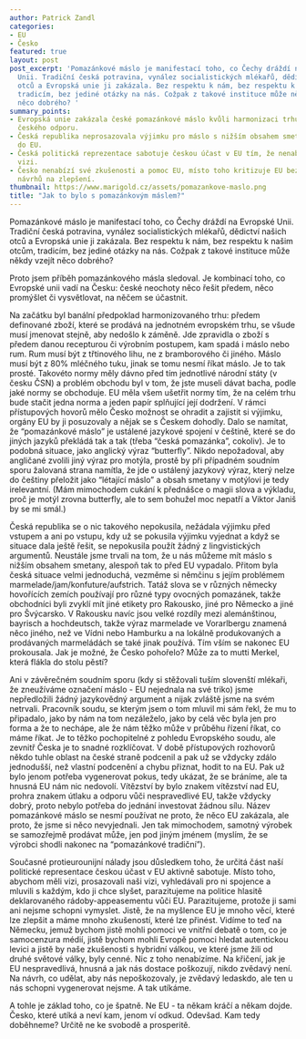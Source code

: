 ```yaml
---
author: Patrick Zandl
categories:
- EU
- Česko
featured: true
layout: post
post_excerpt: 'Pomazánkové máslo je manifestací toho, co Čechy dráždí na Evropské
  Unii. Tradiční česká potravina, vynález socialistických mlékařů, dědictví našich
  otců a Evropská unie ji zakázala. Bez respektu k nám, bez respektu k našim otcům,
  tradicím, bez jediné otázky na nás. Cožpak z takové instituce může někdy vzejít
  něco dobrého? '
summary_points:
- Evropská unie zakázala české pomazánkové máslo kvůli harmonizaci trhu a nedostatku
  českého odporu.
- Česká republika neprosazovala výjimku pro máslo s nižším obsahem smetany před vstupem
  do EU.
- Česká politická reprezentace sabotuje českou účast v EU tím, že nenabízí žádnou
  vizi.
- Česko nenabízí své zkušenosti a pomoc EU, místo toho kritizuje EU bez konkrétních
  návrhů na zlepšení.
thumbnail: https://www.marigold.cz/assets/pomazankove-maslo.png
title: "Jak to bylo s pomazánkovým máslem?"
---
```


Pomazánkové máslo je manifestací toho, co Čechy dráždí na Evropské Unii. Tradiční česká potravina, vynález socialistických mlékařů, dědictví našich otců a Evropská unie ji zakázala. Bez respektu k nám, bez respektu k našim otcům, tradicím, bez jediné otázky na nás. Cožpak z takové instituce může někdy vzejít něco dobrého? 

Proto jsem příběh pomazánkového másla sledoval. Je kombinací toho, co Evropské unii vadí na Česku: české neochoty něco řešit předem, něco promýšlet či vysvětlovat, na něčem se účastnit. 

Na začátku byl banální předpoklad harmonizovaného trhu: předem definované zboží, které se prodává na jednotném evropském trhu, se všude musí jmenovat stejně, aby nedošlo k záměně. Jde zpravidla o zboží s předem danou recepturou či výrobním postupem, kam spadá i máslo nebo rum. Rum musí být z třtinového lihu, ne z bramborového či jiného. Máslo musí být z 80% mléčného tuku, jinak se tomu nesmí říkat máslo. Je to tak prosté. Takovéto normy měly dávno před tím jednotlivé národní státy (v česku ČSN) a problém obchodu byl v tom, že jste museli dávat bacha, podle jaké normy se obchoduje. EU měla všem ušetřit normy tím, že na celém trhu bude stačit jedna norma a jeden papír splňující její dodržení. 
V rámci přístupových hovorů mělo Česko možnost se ohradit a zajistit si výjimku, orgány EU by ji posuzovaly a nějak se s Českem dohodly. Dalo se namítat, že “pomazánkové máslo” je ustálené jazykové spojení v češtině, které se do jiných jazyků překládá tak a tak (třeba “česká pomazánka”, cokoliv). Je to podobná situace, jako anglický výraz “butterfly”. Nikdo nepožadoval, aby angličané zvolili jiný výraz pro motýla, prostě by při případném soudním sporu žalovaná strana namítla, že jde o ustálený jazykový výraz, který nelze do češtiny přeložit jako “létající máslo” a obsah smetany v motýlovi je tedy irelevantní. (Mám mimochodem cukání k přednášce o magii slova a výkladu, proč je motýl zrovna butterfly, ale to sem bohužel moc nepatří a Viktor Janiš by se mi smál.) 

Česká republika se o nic takového nepokusila, nežádala výjimku před vstupem a ani po vstupu, kdy už se pokusila výjimku vyjednat a když se situace dala ještě řešit, se nepokusila použít žádný z lingvistických argumentů. Neustále jsme trvali na tom, že u nás můžeme mít máslo s nižším obsahem smetany, alespoň tak to před EU vypadalo. Přitom byla česká situace velmi jednoduchá, vezměme si němčinu s jejím problémem marmelade/jam/konfuture/aufstrich. Tatáž slova se v různých německy hovořících zemích používají pro různé typy ovocných pomazánek, takže obchodníci byli zvyklí mít jiné etikety pro Rakousko, jiné pro Německo a jiné pro Švýcarsko. V Rakousku navíc jsou velké rozdíly mezi alemánštinou, bayrisch a hochdeutsch, takže výraz marmelade ve Vorarlbergu znamená něco jiného, než ve Vídni nebo Hamburku a na lokálně produkovaných a prodávaných marmeládách se také jinak používá. Tím vším se nakonec EU prokousala. Jak je možné, že Česko pohořelo? Může za to mutti Merkel, která flákla do stolu pěstí?

Ani v závěrečném soudním sporu (kdy si stěžovali tuším slovenští mlékaři, že zneužíváme označení máslo - EU nejednala na své triko) jsme nepředložili žádný jazykovědný argument a nijak zvláště jsme na svém netrvali. Pracovník soudu, se kterým jsem o tom mluvil mi sám řekl, že mu to připadalo, jako by nám na tom nezáleželo, jako by celá věc byla jen pro forma a že to nechápe, ale že nám těžko může v průběhu řízení říkat, co máme říkat. 
Je to těžko pochopitelné z pohledu Evropského soudu, ale zevnitř  Česka je to snadné rozklíčovat. V době přístupových rozhovorů někdo tuhle oblast na české straně podcenil a pak už se vždycky zdálo jednodušší, než vlastní podcenění a chybu přiznat, hodit to na EU. Pak už bylo jenom potřeba vygenerovat pokus, tedy ukázat, že se bráníme, ale ta hnusná EU nám nic nedovolí. Vítězství by bylo znakem vítězství nad EU, prohra znakem útlaku a odporu vůči nespravedlivé EU, takže vždycky dobrý, proto nebylo potřeba do jednání investovat žádnou sílu. Název pomazánkové máslo se nesmí používat ne proto, že něco EU zakázala, ale proto, že jsme si něco nevyjednali. Jen tak mimochodem, samotný výrobek se samozřejmě prodávat může, jen pod jiným jménem (myslím, že se výrobci shodli nakonec na “pomazánkové tradiční”).

Současné protieurounijní nálady jsou důsledkem toho, že určitá část naší politické representace českou účast v EU aktivně sabotuje. Místo toho, abychom měli vizi, prosazovali naši vizi, vyhledávali pro ni spojence a mluvili s každým, kdo ji chce slyšet, parazitujeme na politice hlasitě deklarovaného rádoby-appeasementu vůči EU. Parazitujeme, protože ji sami ani nejsme schopni vymyslet. Jistě, že na myšlence EU je mnoho věcí, které lze zlepšit a máme mnoho zkušeností, které lze přinést. Vidíme to teď na Německu, jemuž bychom jistě mohli pomoci ve vnitřní debatě o tom, co je samocenzura médií, jistě bychom mohli Evropě pomoci hledat autentickou levici a jistě by naše zkušenosti s hybridní válkou, ve které jsme žili od druhé světové války, byly cenné. Nic z toho nenabízíme. Na křičení, jak je EU nespravedlivá, hnusná a jak nás dostace poškozují, nikdo zvědavý není. Na návrh, co udělat, aby nás nepoškozovaly, je zvědavý ledaskdo, ale ten u nás schopni vygenerovat nejsme. A tak utíkáme. 

A tohle je základ toho, co je špatně. Ne EU - ta někam kráčí a někam dojde. Česko, které utíká a neví kam, jenom ví odkud. Odevšad. Kam tedy doběhneme? Určitě ne ke svobodě a prosperitě.